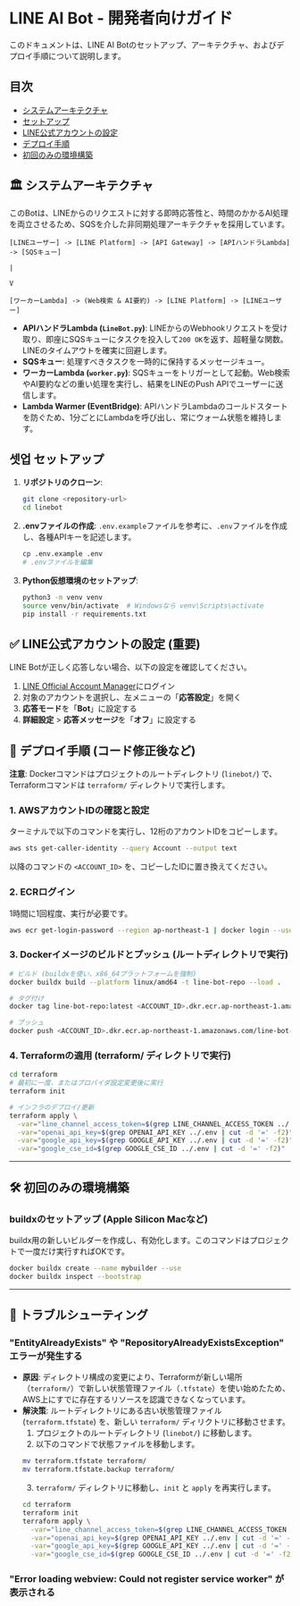 # LINE AI Bot - 開発者向けガイド

このドキュメントは、LINE AI Botのセットアップ、アーキテクチャ、およびデプロイ手順について説明します。

## 目次

-   [システムアーキテクチャ](#-システムアーキテクチャ)
-   [セットアップ](#-セットアップ)
-   [LINE公式アカウントの設定](#-line公式アカウントの設定-重要)
-   [デプロイ手順](#-デプロイ手順-コード修正後など)
-   [初回のみの環境構築](#-初回のみの環境構築)

## 🏛️ システムアーキテクチャ

このBotは、LINEからのリクエストに対する即時応答性と、時間のかかるAI処理を両立させるため、SQSを介した非同期処理アーキテクチャを採用しています。

```
[LINEユーザー] -> [LINE Platform] -> [API Gateway] -> [APIハンドラLambda] -> [SQSキュー]
                                                                                |
                                                                                V
                                                                            [ワーカーLambda] -> (Web検索 & AI要約) -> [LINE Platform] -> [LINEユーザー]
```

-   **APIハンドラLambda (`LineBot.py`)**: LINEからのWebhookリクエストを受け取り、即座にSQSキューにタスクを投入して`200 OK`を返す、超軽量な関数。LINEのタイムアウトを確実に回避します。
-   **SQSキュー**: 処理すべきタスクを一時的に保持するメッセージキュー。
-   **ワーカーLambda (`worker.py`)**: SQSキューをトリガーとして起動。Web検索やAI要約などの重い処理を実行し、結果をLINEのPush APIでユーザーに送信します。
-   **Lambda Warmer (EventBridge)**: APIハンドラLambdaのコールドスタートを防ぐため、1分ごとにLambdaを呼び出し、常にウォーム状態を維持します。

## 셋업 セットアップ

1.  **リポジトリのクローン**:
    ```sh
    git clone <repository-url>
    cd linebot
    ```

2.  **.envファイルの作成**:
    `.env.example`ファイルを参考に、`.env`ファイルを作成し、各種APIキーを記述します。
    ```sh
    cp .env.example .env
    # .envファイルを編集
    ```

3.  **Python仮想環境のセットアップ**:
    ```sh
    python3 -m venv venv
    source venv/bin/activate  # Windowsなら venv\Scripts\activate
    pip install -r requirements.txt
    ```

## ✅ LINE公式アカウントの設定 (重要)

LINE Botが正しく応答しない場合、以下の設定を確認してください。
1. [LINE Official Account Manager](https://www.linebiz.com/jp/login/)にログイン
2. 対象のアカウントを選択し、左メニューの「**応答設定**」を開く
3. **応答モード**を「**Bot**」に設定する
4. **詳細設定** > **応答メッセージ**を「**オフ**」に設定する

## 🚀 デプロイ手順 (コード修正後など)

**注意**: Dockerコマンドはプロジェクトのルートディレクトリ (`linebot/`) で、Terraformコマンドは `terraform/` ディレクトリで実行します。

### 1. AWSアカウントIDの確認と設定
ターミナルで以下のコマンドを実行し、12桁のアカウントIDをコピーします。
```sh
aws sts get-caller-identity --query Account --output text
```
以降のコマンドの `<ACCOUNT_ID>` を、コピーしたIDに置き換えてください。

### 2. ECRログイン
1時間に1回程度、実行が必要です。
```sh
aws ecr get-login-password --region ap-northeast-1 | docker login --username AWS --password-stdin <ACCOUNT_ID>.dkr.ecr.ap-northeast-1.amazonaws.com
```

### 3. Dockerイメージのビルドとプッシュ (ルートディレクトリで実行)
```sh
# ビルド (buildxを使い、x86_64プラットフォームを強制)
docker buildx build --platform linux/amd64 -t line-bot-repo --load .

# タグ付け
docker tag line-bot-repo:latest <ACCOUNT_ID>.dkr.ecr.ap-northeast-1.amazonaws.com/line-bot-repo:latest

# プッシュ
docker push <ACCOUNT_ID>.dkr.ecr.ap-northeast-1.amazonaws.com/line-bot-repo:latest
```

### 4. Terraformの適用 (terraform/ ディレクトリで実行)
```sh
cd terraform
# 最初に一度、またはプロバイダ設定変更後に実行
terraform init

# インフラのデプロイ/更新
terraform apply \
  -var="line_channel_access_token=$(grep LINE_CHANNEL_ACCESS_TOKEN ../.env | cut -d '=' -f2)" \
  -var="openai_api_key=$(grep OPENAI_API_KEY ../.env | cut -d '=' -f2)" \
  -var="google_api_key=$(grep GOOGLE_API_KEY ../.env | cut -d '=' -f2)" \
  -var="google_cse_id=$(grep GOOGLE_CSE_ID ../.env | cut -d '=' -f2)"
```

---
## 🛠️ 初回のみの環境構築

### buildxのセットアップ (Apple Silicon Macなど)
buildx用の新しいビルダーを作成し、有効化します。このコマンドはプロジェクトで一度だけ実行すればOKです。
```sh
docker buildx create --name mybuilder --use
docker buildx inspect --bootstrap
```

---
## 🐛 トラブルシューティング

### "EntityAlreadyExists" や "RepositoryAlreadyExistsException" エラーが発生する
-   **原因**: ディレクトリ構成の変更により、Terraformが新しい場所（`terraform/`）で新しい状態管理ファイル（`.tfstate`）を使い始めたため、AWS上にすでに存在するリソースを認識できなくなっています。
-   **解決策**: ルートディレクトリにある古い状態管理ファイル (`terraform.tfstate`) を、新しい `terraform/` ディリクトリに移動させます。
    1. プロジェクトのルートディレクトリ (`linebot/`) に移動します。
    2. 以下のコマンドで状態ファイルを移動します。
    ```sh
    mv terraform.tfstate terraform/
    mv terraform.tfstate.backup terraform/
    ```
    3. `terraform/` ディレクトリに移動し、`init` と `apply` を再実行します。
    ```sh
    cd terraform
    terraform init
    terraform apply \
      -var="line_channel_access_token=$(grep LINE_CHANNEL_ACCESS_TOKEN ../.env | cut -d '=' -f2)" \
      -var="openai_api_key=$(grep OPENAI_API_KEY ../.env | cut -d '=' -f2)" \
      -var="google_api_key=$(grep GOOGLE_API_KEY ../.env | cut -d '=' -f2)" \
      -var="google_cse_id=$(grep GOOGLE_CSE_ID ../.env | cut -d '=' -f2)"
    ```

### "Error loading webview: Could not register service worker" が表示される
